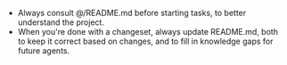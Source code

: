 * Always consult @/README.md before starting tasks, to better understand the project.
* When you're done with a changeset, always update README.md, both to keep it correct based on changes, and to fill in knowledge gaps for future agents.